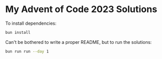 # My Advent of Code 2023 Solutions

To install dependencies:

```bash
bun install
```

Can't be bothered to write a proper README, but to run the solutions:

```bash
bun run run --day 1
```
